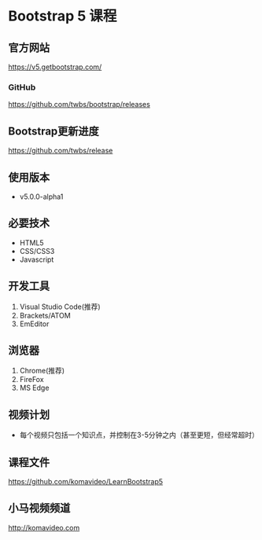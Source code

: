 Bootstrap 5 课程
================

## 官方网站

https://v5.getbootstrap.com/

### GitHub

https://github.com/twbs/bootstrap/releases

## Bootstrap更新进度

https://github.com/twbs/release

## 使用版本

+ v5.0.0-alpha1

## 必要技术

+ HTML5
+ CSS/CSS3
+ Javascript

## 开发工具

1. Visual Studio Code(推荐)
2. Brackets/ATOM
3. EmEditor

## 浏览器

1. Chrome(推荐)
2. FireFox
3. MS Edge

## 视频计划

* 每个视频只包括一个知识点，并控制在3-5分钟之内（甚至更短，但经常超时）

## 课程文件

https://github.com/komavideo/LearnBootstrap5

## 小马视频频道

http://komavideo.com
